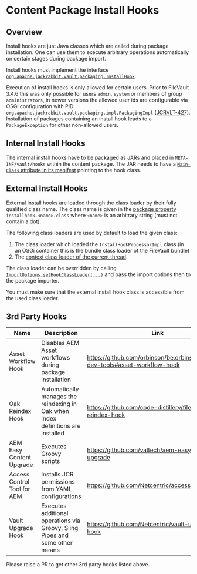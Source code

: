 <!--
   Licensed to the Apache Software Foundation (ASF) under one or more
   contributor license agreements.  See the NOTICE file distributed with
   this work for additional information regarding copyright ownership.
   The ASF licenses this file to You under the Apache License, Version 2.0
   (the "License"); you may not use this file except in compliance with
   the License.  You may obtain a copy of the License at

       http://www.apache.org/licenses/LICENSE-2.0

   Unless required by applicable law or agreed to in writing, software
   distributed under the License is distributed on an "AS IS" BASIS,
   WITHOUT WARRANTIES OR CONDITIONS OF ANY KIND, either express or implied.
   See the License for the specific language governing permissions and
   limitations under the License.
-->

Content Package Install Hooks
================

Overview
------
Install hooks are just Java classes which are called during package installation. One can use them to execute arbitrary operations automatically on certain stages during package import.

Install hooks must implement the interface [`org.apache.jackrabbit.vault.packaging.InstallHook`][api.InstallHook].

Execution of install hooks is only allowed for certain users. Prior to FileVault 3.4.6 this was only possible for users `admin`, `system` or members of group `administrators`, in newer versions the allowed user ids are configurable via OSGi configuration with PID `org.apache.jackrabbit.vault.packaging.impl.PackagingImpl` ([JCRVLT-427](https://issues.apache.org/jira/browse/JCRVLT-427)). Installation of packages containing an install hook leads to a `PackageException`  for other non-allowed users.


Internal Install Hooks
------
The internal install hooks have to be packaged as JARs and placed in `META-INF/vault/hooks` within the content package. The JAR needs to have a [`Main-Class` attribute in its manifest](https://docs.oracle.com/javase/8/docs/technotes/guides/jar/jar.html#Main_Attributes) pointing to the hook class. 


External Install Hooks
-----
External install hooks are loaded through the class loader by their fully qualified class name. The class name is given in the [package property](properties.html) `installhook.<name>.class` where `<name>` is an arbitrary string (must not contain a dot).

The following class loaders are used by default to load the given class:

1. The class loader which loaded the `InstallHookProcessorImpl` class (in an OSGi container this is the bundle class loader of the FileVault bundle)
2. The [context class loader of the current thread](https://docs.oracle.com/javase/8/docs/api/java/lang/Thread.html#getContextClassLoader--).

The class loader can be overridden by calling [`ImportOptions.setHookClassLoader(...)`][api.ImportOptions] and pass the import options then to the package importer.

You must make sure that the external install hook class is accessible from the used class loader.

3rd Party Hooks
-----
Name | Description | Link
--- | --- | ---
Asset Workflow Hook | Disables AEM Asset workflows during package installation | <https://github.com/orbinson/be.orbinson.aem.sdk-dev-tools#asset-workflow-hook>
Oak Reindex Hook | Automatically manages the reindexing in Oak when index definitions are installed | <https://github.com/code-distillery/filevault-oak-reindex-hook>
AEM Easy Content Upgrade | Executes Groovy scripts | <https://github.com/valtech/aem-easy-content-upgrade>
Access Control Tool for AEM | Installs JCR permissions from YAML configurations | <https://github.com/Netcentric/accesscontroltool>
Vault Upgrade Hook | Executes additional operations via Groovy, Sling Pipes and some other means | <https://github.com/Netcentric/vault-upgrade-hook>

Please raise a PR to get other 3rd party hooks listed above.

[api.InstallHook]: apidocs/org/apache/jackrabbit/vault/packaging/InstallHook.html
[api.ImportOptions]: apidocs/org/apache/jackrabbit/vault/fs/io/ImportOptions.html

